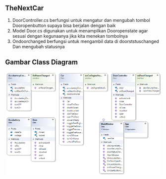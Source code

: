 ﻿## TheNextCar

1. DoorController.cs berfungsi untuk mengatur dan mengubah tombol Dooropenbutton supaya bisa berjalan dengan baik
2. Model Door.cs digunakan untuk menampilkan Dooropenstate agar sesuai dengan kegunaanya jika kita menekan tombolnya
3. Ondoorchanged berfungsi untuk mengambil data di doorststuschanged Dan mengubah statusnya

## Gambar Class Diagram
![Class Diagram](https://github.com/Hernanda2829/TheNextCar/blob/master/ClassDiagram.png)
